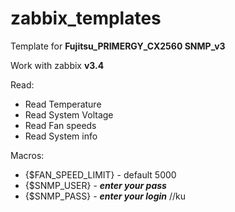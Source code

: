 # zabbix_templates

Template for **Fujitsu_PRIMERGY_CX2560 SNMP_v3**

Work with zabbix **v3.4**

Read:
* Read Temperature
* Read System Voltage
* Read Fan speeds
* Read System info

Macros:
* {$FAN_SPEED_LIMIT} - default 5000
* {$SNMP_USER} - **_enter your pass_**
* {$SNMP_PASS} - **_enter your login_**
//ku
